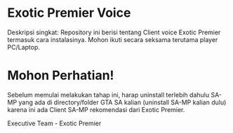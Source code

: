 # Exotic Premier Voice
Deskripsi singkat:
Repository ini berisi tentang Client voice Exotic Premier termasuk cara instalasinya. Mohon ikuti secara seksama terutama player PC/Laptop.

# Mohon Perhatian!
Sebelum memulai melakukan tahap ini, harap uninstall terlebih dahulu SA-MP yang ada di directory/folder GTA SA kalian (uninstall SA-MP kalian dulu) karena ini ada Client SA-MP rekomendasi dari Exotic Premier.

Executive Team - Exotic Premier
